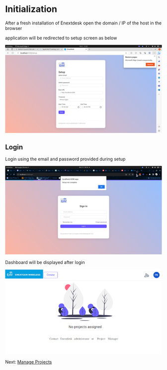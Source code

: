 # Initialization

After a fresh installation of Enextdesk open the domain / IP of the host in the browser

application will be redirected to setup screen as below

![Setup Screen](./img/setup.png)

[](initial_setup_video.html ':include :type=iframe')

## Login

Login using the email and password provided during setup

![Login Screen](./img/login.png)

Dashboard will be displayed after login

![Dashboard Screen](./img/after_admin_initial_login.png)

Next: [Manage Projects](/admin_project_manage.png)